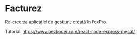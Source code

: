 # Facturez
Re-creerea aplicației de gestiune creată în FoxPro.

Tutorial: https://www.bezkoder.com/react-node-express-mysql/